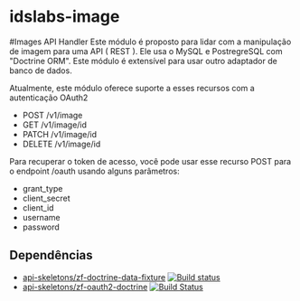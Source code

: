 idslabs-image
===============

#Images API Handler
Este módulo é proposto para lidar com a manipulação de imagem para uma API ( REST ). Ele usa o MySQL e PostregreSQL com "Doctrine ORM". Este módulo é extensível para usar outro adaptador de banco de dados.

Atualmente, este módulo oferece suporte a esses recursos com a autenticação OAuth2

- POST  /v1/image
- GET   /v1/image/id
- PATCH /v1/image/id
- DELETE  /v1/image/id

Para recuperar o token de acesso, você pode usar esse recurso POST para o endpoint /oauth usando alguns parâmetros:

- grant_type
- client_secret
- client_id
- username
- password

Dependências
------------
- [api-skeletons/zf-doctrine-data-fixture](https://packagist.org/packages/api-skeletons/zf-doctrine-data-fixture) [![Build status](https://api.travis-ci.org/API-Skeletons/zf-doctrine-data-fixture.svg)](http://travis-ci.org/API-Skeletons/zf-doctrine-data-fixture)
- [api-skeletons/zf-oauth2-doctrine](https://packagist.org/packages/api-skeletons/zf-oauth2-doctrine) [![Build Status](https://travis-ci.org/API-Skeletons/zf-oauth2-doctrine.svg)](https://travis-ci.org/API-Skeletons/zf-oauth2-doctrine)
